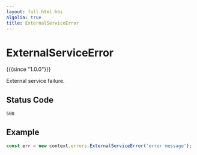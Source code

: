 ```yaml
---
layout: full.html.hbs
algolia: true
title: ExternalServiceError
---
```



# ExternalServiceError

{{{since "1.0.0"}}}

External service failure.

## Status Code

`500`

## Example

```js
const err = new context.errors.ExternalServiceError('error message');
```
